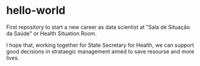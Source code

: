 # hello-world
First repository to start a new career as data scientist at "Sala de Situação da Saúde" or Health Situation Room.

I hope that, working together for State Secretary for Health, we can support good decisions in strataegic management aimed to save resourse and more lives.
